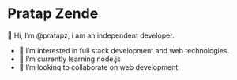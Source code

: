 # Pratap Zende

👋 Hi, I’m @pratapz, i am an independent developer.
- 👀 I’m interested in full stack development and web technologies.
- 🌱 I’m currently learning node.js
- 💞️ I’m looking to collaborate on web development

<!---
pratapz/pratapz is a ✨ special ✨ repository because its `README.md` (this file) appears on your GitHub profile.
You can click the Preview link to take a look at your changes.
--->
